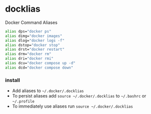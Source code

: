 # docklias
Docker Command Aliases



```sh
alias dps="docker ps"
alias dimg="docker images"
alias dlog="docker logs -f"
alias dstop="docker stop"
alias drst="docker restart"
alias drm="docker rm"
alias dri="docker rmi"
alias dcu="docker compose up -d"
alias dcd="docker compose down"
```

### install
- Add aliases to `~/.docker/.docklias`
- To persist aliases add `source ~/.docker/.docklias` to `~/.bashrc` or `~/.profile`
- To immediately use aliases run `source ~/.docker/.docklias`
